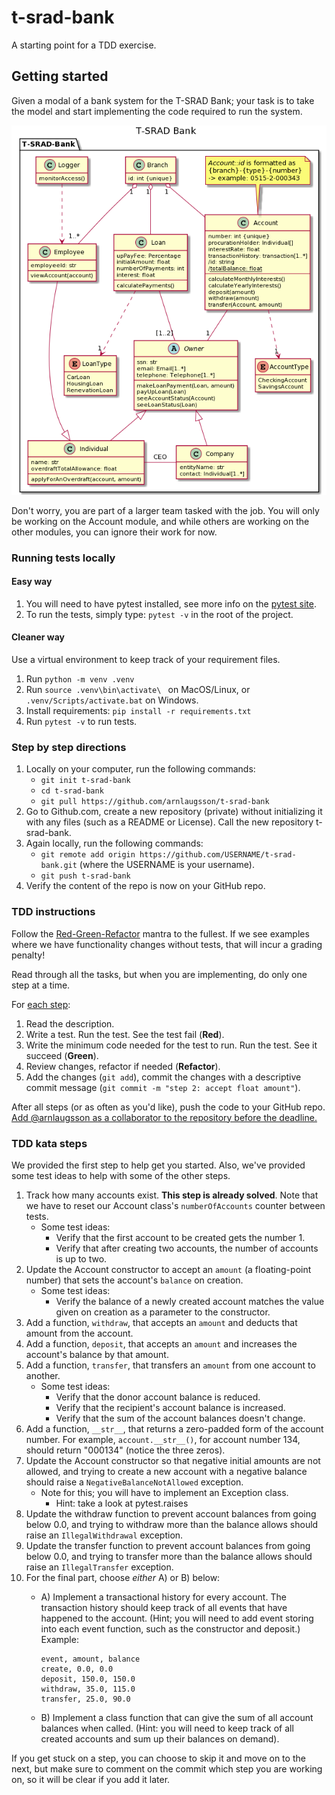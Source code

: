 # t-srad-bank

A starting point for a TDD exercise.

## Getting started

Given a modal of a bank system for the T-SRAD Bank; your task is to take the model and start implementing the code required to run the system.

![T-SRAD Bank - class diagram](docs/images/T-SRAD-Bank.png)

Don't worry, you are part of a larger team tasked with the job. You will only be working on the Account module, and while others are working on the other modules, you can ignore their work for now.

### Running tests locally

#### Easy way

1. You will need to have pytest installed, see more info on the [pytest site][0].
2. To run the tests, simply type: ``pytest -v`` in the root of the project.

#### Cleaner way

Use a virtual environment to keep track of your requirement files.

1. Run ``python -m venv .venv``
2. Run ``source .venv\bin\activate\ `` on MacOS/Linux, or ``.venv/Scripts/activate.bat`` on Windows.
3. Install requirements: ``pip install -r requirements.txt``
4. Run ``pytest -v`` to run tests.

### Step by step directions

1. Locally on your computer, run the following commands:
    - ``git init t-srad-bank``
    - ``cd t-srad-bank``
    - ``git pull https://github.com/arnlaugsson/t-srad-bank``
2. Go to Github.com, create a new repository (private) without initializing it with any files (such as a README or License). Call the new repository t-srad-bank.
3. Again locally, run the following commands:
    - ``git remote add origin https://github.com/USERNAME/t-srad-bank.git`` (where the USERNAME is your username).
    - ``git push t-srad-bank``
4. Verify the content of the repo is now on your GitHub repo.

### TDD instructions

Follow the [Red-Green-Refactor][1] mantra to the fullest. If we see examples where we have functionality changes without tests, that will incur a grading penalty!

Read through all the tasks, but when you are implementing, do only one step at a time.

For <ins>each step</ins>:

1. Read the description.
2. Write a test. Run the test. See the test fail (**Red**).
3. Write the minimum code needed for the test to run. Run the test. See it succeed (**Green**).
4. Review changes, refactor if needed (**Refactor**).
5. Add the changes (``git add``), commit the changes with a descriptive commit message (``git commit -m "step 2: accept float amount"``).

After all steps (or as often as you'd like), push the code to your GitHub repo. [Add @arnlaugsson as a collaborator to the repository before the deadline.][2]

[0]: https://docs.pytest.org/en/stable/getting-started.html
[1]: https://www.codecademy.com/articles/tdd-red-green-refactor
[2]: https://docs.github.com/en/github/setting-up-and-managing-your-github-user-account/inviting-collaborators-to-a-personal-repository

### TDD kata steps

We provided the first step to help get you started. Also, we've provided some test ideas to help with some of the other steps.

1. Track how many accounts exist. **This step is already solved**. Note that we have to reset our Account class's ``numberOfAccounts`` counter between tests.
    - Some test ideas:
        - Verify that the first account to be created gets the number 1.
        - Verify that after creating two accounts, the number of accounts is up to two.
2. Update the Account constructor to accept an ``amount`` (a floating-point number) that sets the account's ``balance`` on creation.
    - Some test ideas:
        - Verify the balance of a newly created account matches the value given on creation as a parameter to the constructor.
3. Add a function, ``withdraw``, that accepts an ``amount`` and deducts that amount from the account.
4. Add a function, ``deposit``, that accepts an ``amount`` and increases the account's balance by that amount.
5. Add a function, ``transfer``, that transfers an ``amount`` from one account to another.
    - Some test ideas:
        - Verify that the donor account balance is reduced.
        - Verify that the recipient's account balance is increased.
        - Verify that the sum of the account balances doesn't change.
6. Add a function, ``__str__``, that returns a zero-padded form of the account number. For example, ``account.__str__()``, for account number 134, should return "000134" (notice the three zeros).
7. Update the Account constructor so that negative initial amounts are not allowed, and trying to create a new account with a negative balance should raise a ``NegativeBalanceNotAllowed`` exception.
    - Note for this; you will have to implement an Exception class.
        - Hint: take a look at pytest.raises
8. Update the withdraw function to prevent account balances from going below 0.0, and trying to withdraw more than the balance allows should raise an ``IllegalWithdrawal`` exception.
9. Update the transfer function to prevent account balances from going below 0.0, and trying to transfer more than the balance allows should raise an ``IllegalTransfer`` exception.
10. For the final part, choose _either_ A) or B) below:
    - A) Implement a transactional history for every account. The transaction history should keep track of all events that have happened to the account. (Hint; you will need to add event storing into each event function, such as the constructor and deposit.) Example:

      ```csv
      event, amount, balance
      create, 0.0, 0.0
      deposit, 150.0, 150.0
      withdraw, 35.0, 115.0
      transfer, 25.0, 90.0
      ```

    - B) Implement a class function that can give the sum of all account balances when called. (Hint: you will need to keep track of all created accounts and sum up their balances on demand).

If you get stuck on a step, you can choose to skip it and move on to the next, but make sure to comment on the commit which step you are working on, so it will be clear if you add it later.

